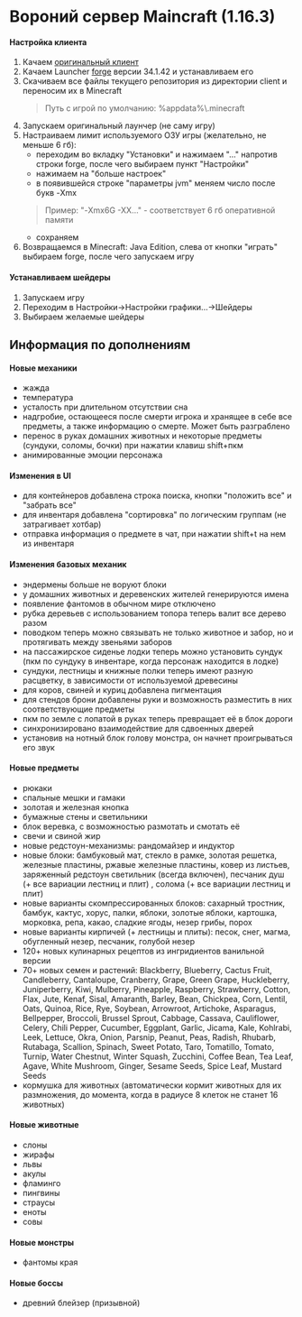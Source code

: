 # Вороний сервер Maincraft (1.16.3)

#### Настройка клиента
1. Качаем [оригинальный клиент](https://www.minecraft.net/ru-ru/download)
2. Качаем Launcher [forge](http://files.minecraftforge.net/) версии 34.1.42  и устанавливаем его
3. Скачиваем все файлы текущего репозитория из директории client и переносим их в Minecraft 
   >Путь с игрой по умолчанию: %appdata%\\.minecraft
4. Запускаем оригинальный лаунчер (не саму игру)
5. Настраиваем лимит используемого ОЗУ игры (желательно, не меньше 6 гб):
   - переходим во вкладку "Установки" и нажимаем "..." напротив строки forge, после чего выбираем пункт "Настройки"
   - нажимаем на "больше настроек"
   - в появившейся строке "параметры jvm" меняем число после букв -Xmx
   >Пример: "-Xmx6G -XX..." - соответствует 6 гб оперативной памяти
   - сохраняем
6. Возвращаемся в Minecraft: Java Edition, слева от кнопки "играть" выбираем forge, после чего запускаем игру

#### Устанавливаем шейдеры
1. Запускаем игру
2. Переходим в Настройки->Настройки графики...->Шейдеры
3. Выбираем желаемые шейдеры

 
 
## Информация по дополнениям

#### Новые механики
- жажда
- температура
- усталость при длительном отсутствии сна
- надгробие, остающееся после смерти игрока и хранящее в себе все предметы, а также информацию о смерте. Может быть разграблено
- перенос в руках домашних животных и некоторые предметы (сундуки, соломы, бочки) при нажатии клавиш shift+пкм
- анимированные эмоции персонажа

#### Изменения в UI
- для контейнеров добавлена строка поиска, кнопки "положить все" и "забрать все"
- для инвентаря добавлена "сортировка" по логическим группам (не затрагивает хотбар)
- отправка информация о предмете в чат, при нажатии shift+t на нем из инвентаря

#### Изменения базовых механик
- эндермены больше не воруют блоки
- у домашних животных и деревенских жителей генерируются имена
- появление фантомов в обычном мире отключено
- рубка деревьев с использованием топора теперь валит все дерево разом
- поводком теперь можно связывать не только животное и забор, но и протягивать между звеньями заборов
- на пассажирское сиденье лодки теперь можно установить сундук (пкм по сундуку в инвентаре, когда персонаж находится в лодке)
- сундуки, лестницы и книжные полки теперь имеют разную расцветку, в зависимости от используемой древесины
- для коров, свиней и куриц добавлена пигментация
- для стендов брони добавлены руки и возможность разместить в них соответствующие предметы
- пкм по земле с лопатой в руках теперь превращает её в блок дороги
- синхронизировано взаимодействие для сдвоенных дверей
- установив на нотный блок голову монстра, он начнет проигрываться его звук

#### Новые предметы
- рюкаки
- спальные мешки и гамаки
- золотая и железная кнопка
- бумажные стены и светильники
- блок веревка, с возможностью размотать и смотать её
- свечи и свиной жир
- новые редстоун-механизмы: рандомайзер и индуктор
- новые блоки: бамбуковый мат, стекло в рамке, золотая решетка, железные пластины, ржавые железные пластины, ковер из листьев, заряженный редстоун светильник (всегда включен), песчаник душ (+ все вариации лестниц и плит) , солома (+ все вариации лестниц и плит)
- новые варианты скомпрессированных блоков: сахарный тростник, бамбук, кактус, хорус, палки, яблоки, золотые яблоки, картошка, морковка, репа, какао, сладкие ягоды, незер грибы, порох
- новые варианты кирпичей (+ лестницы и плиты): песок, снег, магма, обугленный незер, песчаник, голубой незер
- 120+ новых кулинарных рецептов из ингридиентов ванильной версии
- 70+ новых семен и растений: 
Blackberry, Blueberry, Cactus Fruit, Candleberry, Cantaloupe, Cranberry, Grape, Green Grape, Huckleberry, Juniperberry, Kiwi, Mulberry, Pineapple, Raspberry, Strawberry, Cotton, Flax, Jute, Kenaf, Sisal, Amaranth, Barley, Bean, Chickpea, Corn, Lentil, Oats, Quinoa, Rice, Rye, Soybean, Arrowroot, Artichoke, Asparagus, Bellpepper, Broccoli, Brussel Sprout, Cabbage, Cassava, Cauliflower, Celery, Chili Pepper, Cucumber, Eggplant, Garlic, Jicama, Kale, Kohlrabi, Leek, Lettuce, Okra, Onion, Parsnip, Peanut, Peas, Radish, Rhubarb, Rutabaga, Scallion, Spinach, Sweet Potato, Taro, Tomatillo, Tomato, Turnip, Water Chestnut, Winter Squash, Zucchini, Coffee Bean, Tea Leaf, Agave, White Mushroom, Ginger, Sesame Seeds, Spice Leaf, Mustard Seeds
- кормушка для животных (автоматически кормит животных для их размножения, до момента, когда в радиусе 8 клеток не станет 16 животных)

#### Новые животные
- слоны
- жирафы
- львы
- акулы
- фламинго
- пингвины
- страусы
- еноты
- совы

#### Новые монстры
- фантомы края

#### Новые боссы
- древний блейзер (призывной)
